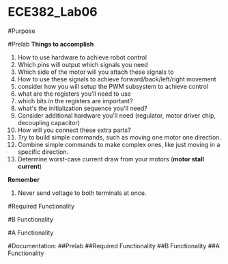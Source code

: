 ECE382_Lab06
============

#Purpose


#Prelab
**Things to accomplish**
1. How to use hardware to achieve robot control
2. Which pins will output which signals you need
3. Which side of the motor will you attach these signals to
4. How to use these signals to achieve forward/back/left/right movement
5. consider how you will setup the PWM subsystem to achieve control
6. what are the registers you'll need to use
7. which bits in the registers are important?
8. what's the initialization sequence you'll need?
9. Consider additional hardware you'll need (regulator, motor driver chip, decoupling capacitor)
10. How will you connect these extra parts?
11. Try to build simple commands, such as moving one motor one direction.
12. Combine simple commands to make complex ones, like just moving in a specific direction. 
13. Determine worst-case current draw from your motors (**motor stall current**)


**Remember**
1. Never send voltage to both terminals at once.  




#Required Functionality


#B Functionality


#A Functionality






#Documentation:
##Prelab
##Required Functionality
##B Functionality
##A Functionality
